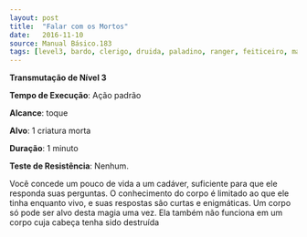 ```yaml
---
layout: post
title:  "Falar com os Mortos"
date:   2016-11-10
source: Manual Básico.183
tags: [level3, bardo, clerigo, druida, paladino, ranger, feiticeiro, mago, transmutacao]
---
```


**Transmutação de Nível 3**

**Tempo de Execução**: Ação padrão

**Alcance**: toque

**Alvo**: 1 criatura morta

**Duração**: 1 minuto

**Teste de Resistência**: Nenhum.

Você concede um pouco de vida a um cadáver, suficiente para que ele responda suas perguntas. O conhecimento do corpo é limitado ao que ele tinha enquanto vivo, e suas respostas são curtas e enigmáticas. 
Um corpo só pode ser alvo desta magia uma vez. Ela também não funciona em um corpo cuja cabeça tenha sido destruída
